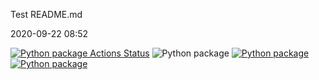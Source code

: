 Test README.md

2020-09-22
08:52

<!--[![Python package Actions Status]-->
<!--(https://github.com/TrentDaniel/GitHubCICD-demo/workflows/Python%20package/badge.svg)](https://github.com/TrentDaniel/GitHubCICD-demo/actions)-->
[![Python package Actions Status](https://github.com/TrentDaniel/GitHubCICD-demo/workflows/Python%20package/badge.svg)](https://github.com/TrentDaniel/GitHubCICD-demo/actions)
![Python package](https://github.com/TrentDaniel/GitHubCICD-demo/workflows/Python%20package/badge.svg?branch=some_branch&event=push)
[![Python package](https://github.com/TrentDaniel/GitHubCICD-demo/workflows/Python%20package/badge.svg?branch=some_branch&event=push)](https://github.com/TrentDaniel/GitHubCICD-demo/actions)
[![Python package](https://github.com/TrentDaniel/GitHubCICD-demo/workflows/Python%20package/badge.svg?branch=some_branch&event=push)](https://github.com/TrentDaniel/GitHubCICD-demo/actions?query=workflow%3A"Python+package")
